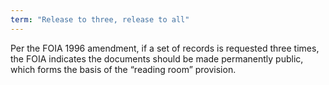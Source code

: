 ```yaml
---
term: "Release to three, release to all"
---
```


Per the FOIA 1996 amendment, if a set of records is requested three times, the
FOIA indicates the documents should be made permanently public, which forms the
basis of the “reading room”
provision.
